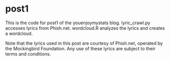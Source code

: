 # post1

This is the code for post1 of the youenjoymystats blog. lyric_crawl.py accesses lyrics from Phish.net. wordcloud.R analyzes the lyrics and creates a wordcloud.

Note that the lyrics used in this post are courtesy of Phish.net, operated by the Mockingbird Foundation. Any use of these lyrics are subject to their terms and conditions.